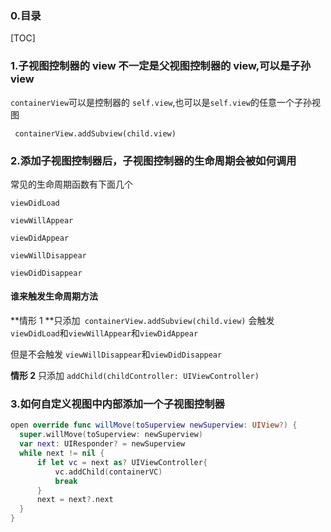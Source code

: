 ### 0.目录

[TOC]

### 1.子视图控制器的 view 不一定是父视图控制器的 view,可以是子孙 view

`containerView`可以是控制器的 `self.view`,也可以是`self.view`的任意一个子孙视图

` containerView.addSubview(child.view)`

### 2.添加子视图控制器后，子视图控制器的生命周期会被如何调用

常见的生命周期函数有下面几个

`viewDidLoad`

`viewWillAppear`

`viewDidAppear`

`viewWillDisappear`

`viewDidDisappear`

#### 谁来触发生命周期方法

**情形 1 **只添加` containerView.addSubview(child.view)` 会触发 `viewDidLoad`和`viewWillAppear`和`viewDidAppear`

但是不会触发 `viewWillDisappear`和`viewDidDisappear`

**情形 2** 只添加 `addChild(childController: UIViewController)` 



### 3.如何自定义视图中内部添加一个子视图控制器

```swift
open override func willMove(toSuperview newSuperview: UIView?) {
  super.willMove(toSuperview: newSuperview)
  var next: UIResponder? = newSuperview
  while next != nil {
      if let vc = next as? UIViewController{
          vc.addChild(containerVC)
          break
      }
      next = next?.next
  }
}
```

